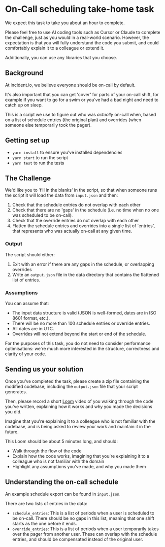 # On-Call scheduling take-home task

We expect this task to take you about an hour to complete.

Please feel free to use AI coding tools such as Cursor or Claude to complete the
challenge, just as you would in a real-world scenario. However, the expectation is
that you will fully understand the code you submit, and could comfortably explain it
to a colleague or extend it.

Additionally, you can use any libraries that you choose.

## Background

At incident.io, we believe everyone should be on-call by default.

It's also important that you can get 'cover' for parts of your on-call shift,
for example if you want to go for a swim or you've had a bad night and need to
catch up on sleep.

This is a script we use to figure out who was *actually* on-call when, based on
a list of schedule entries (the original plan) and overrides (when someone
else temporarily took the pager).

## Getting set up

- `yarn install` to ensure you've installed dependencies
- `yarn start` to run the script
- `yarn test` to run the tests

## The Challenge

We'd like you to 'fill in the blanks' in the script, so that when someone runs
the script it will load the data from `input.json` and then:
1. Check that the schedule entries do not overlap with each other
2. Check that there are no 'gaps' in the schedule (i.e. no time when no one was scheduled to be on-call).
3. Check that the override entries do not overlap with each other
4. Flatten the schedule entries and overrides into a single list of 'entries', that represents who was
   actually on-call at any given time.

### Output

The script should either:
1. Exit with an error if there are any gaps in the schedule, or overlapping overrides
2. Write an `output.json` file in the data directory that contains the flattened list of entries.

### Assumptions

You can assume that:
* The input data structure is valid (JSON is well-formed, dates are in ISO 8601 format, etc.).
* There will be no more than 100 schedule entries or override entries.
* All dates are in UTC.
* Overrides will not extend beyond the start or end of the schedule.

For the purposes of this task, you do not need to consider performance optimisations: we're much more
interested in the structure, correctness and clarity of your code.

## Sending us your solution

Once you've completed the task, please create a zip file containing the modified codebase,
including the `output.json` file that your script generates.

Then, please record a short [Loom](https://www.loom.com/) video of you walking through the code you've
written, explaining how it works and why you made the decisions you did.

Imagine that you're explaining it to a colleague who is not familiar with the codebase, and is being asked
to review your work and maintain it in the future.

This Loom should be about 5 minutes long, and should:
* Walk through the flow of the code
* Explain how the code works, imagining that you're explaining it to a colleague who is not familiar with the domain
* Highlight any assumptions you've made, and why you made them

## Understanding the on-call schedule

An example schedule export can be found in `input.json`.

There are two lists of entries in the data:
- `schedule_entries`: This is a list of periods when a user is scheduled to be on-call. There should
  be no gaps in this list, meaning that one shift starts as the one before it ends.
- `override_entries`: This is a list of periods when a user temporarily takes over the pager from another
  user. These can overlap with the schedule entries, and should be compensated instead of the
  original user.
